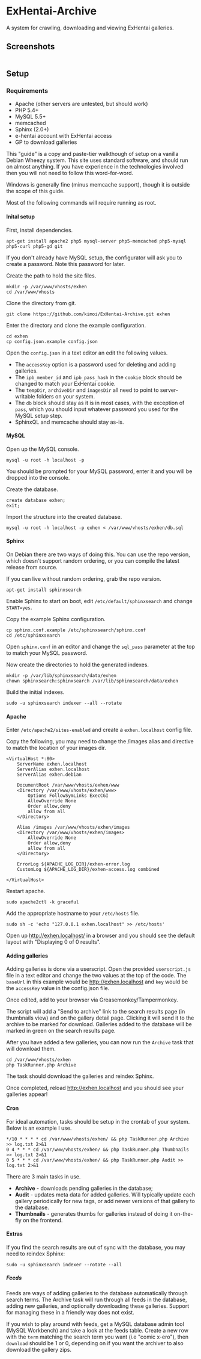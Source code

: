 ExHentai-Archive
================

A system for crawling, downloading and viewing ExHentai galleries.

Screenshots
---
<img src="https://raw.githubusercontent.com/kimoi/ExHentai-Archive/screenshots/screenshots/screenshot1.jpg" alt="" />

Setup
---

### Requirements


* Apache (other servers are untested, but should work)
* PHP 5.4+
* MySQL 5.5+
* memcached
* Sphinx (2.0+)
* e-hentai account with ExHentai access
* GP to download galleries

This "guide" is a copy and paste-tier walkthough of setup on a vanilla Debian Wheezy system. This site uses standard software, and should run on almost anything. If you have experience in the technologies involved then you will not need to follow this word-for-word.

Windows is generally fine (minus memcache support), though it is outside the scope of this guide.

Most of the following commands will require running as root.

#### Inital setup

First, install dependencies.

    apt-get install apache2 php5 mysql-server php5-memcached php5-mysql php5-curl php5-gd git

If you don't already have MySQL setup, the configurator will ask you to create a password. Note this password for later.

Create the path to hold the site files.

    mkdir -p /var/www/vhosts/exhen
    cd /var/www/vhosts

Clone the directory from git.

    git clone https://github.com/kimoi/ExHentai-Archive.git exhen

Enter the directory and clone the example configuration.

    cd exhen
    cp config.json.example config.json

Open the `config.json` in a text editor an edit the following values.

* The `accessKey` option is a password used for deleting and adding galleries.
* The `ipb_member_id` and `ipb_pass_hash` in the `cookie` block should be changed to match your ExHentai cookie.
* The `tempDir`, `archiveDir` and `imagesDir` all need to point to server-writable folders on your system.
* The `db` block should stay as it is in most cases, with the exception of `pass`, which you should input whatever password you used for the MySQL setup step.
* SphinxQL and memcache should stay as-is.

#### MySQL

Open up the MySQL console.

    mysql -u root -h localhost -p

You should be prompted for your MySQL password, enter it and you will be dropped into the console.

Create the database.

    create database exhen;
    exit;

Import the structure into the created database.

    mysql -u root -h localhost -p exhen < /var/www/vhosts/exhen/db.sql

#### Sphinx

On Debian there are two ways of doing this. You can use the repo version, which doesn't support random ordering, or you can compile the latest release from source.

If you can live without random ordering, grab the repo version.

    apt-get install sphinxsearch

Enable Sphinx to start on boot, edit `/etc/default/sphinxsearch` and change `START=yes`.

Copy the example Sphinx configuration.

    cp sphinx.conf.example /etc/sphinxsearch/sphinx.conf
    cd /etc/sphinxsearch

Open `sphinx.conf` in an editor and change the `sql_pass` parameter at the top to match your MySQL password.

Now create the directories to hold the generated indexes.

    mkdir -p /var/lib/sphinxsearch/data/exhen
    chown sphinxsearch:sphinxsearch /var/lib/sphinxsearch/data/exhen

Build the initial indexes.

    sudo -u sphinxsearch indexer --all --rotate

#### Apache

Enter `/etc/apache2/sites-enabled` and create a `exhen.localhost` config file.

Copy the following, you may need to change the /images alias and <Directory> directive to match the location of your images dir.

    <VirtualHost *:80>
        ServerName exhen.localhost
        ServerAlias exhen.localhost
        ServerAlias exhen.debian

        DocumentRoot /var/www/vhosts/exhen/www
        <Directory /var/www/vhosts/exhen/www>
            Options FollowSymLinks ExecCGI
            AllowOverride None
            Order allow,deny
            allow from all
        </Directory>

        Alias /images /var/www/vhosts/exhen/images
        <Directory /var/www/vhosts/exhen/images>
            AllowOverride None
            Order allow,deny
            allow from all
        </Directory>

        ErrorLog ${APACHE_LOG_DIR}/exhen-error.log
        CustomLog ${APACHE_LOG_DIR}/exhen-access.log combined

    </VirtualHost>

Restart apache.

    sudo apache2ctl -k graceful

Add the appropriate hostname to your `/etc/hosts` file.

    sudo sh -c 'echo "127.0.0.1 exhen.localhost" >> /etc/hosts'

Open up http://exhen.localhost/ in a browser and you should see the default layout with "Displaying 0 of 0 results".

#### Adding galleries

Adding galleries is done via a userscript. Open the provided `userscript.js` file in a text editor and change the two values at the top of the code. The `baseUrl` in this example would be http://exhen.localhost and `key` would be the `accessKey` value in the config.json file.

Once edited, add to your browser via Greasemonkey/Tampermonkey.

The script will add a "Send to archive" link to the search results page (in thumbnails view) and on the gallery detail page. Clicking it will send it to the archive to be marked for download. Galleries added to the database will be marked in green on the search results page.

After you have added a few galleries, you can now run the `Archive` task that will download them.

    cd /var/www/vhosts/exhen
    php TaskRunner.php Archive

The task should download the galleries and reindex Sphinx.

Once completed, reload http://exhen.localhost and you should see your galleries appear!

#### Cron

For ideal automation, tasks should be setup in the crontab of your system. Below is an example I use.

    */10 * * * * cd /var/www/vhosts/exhen/ && php TaskRunner.php Archive >> log.txt 2>&1
    0 4 * * * cd /var/www/vhosts/exhen/ && php TaskRunner.php Thumbnails >> log.txt 2>&1
    0 5 * * * cd /var/www/vhosts/exhen/ && php TaskRunner.php Audit >> log.txt 2>&1

There are 3 main tasks in use.

* **Archive** - downloads pending galleries in the database;
* **Audit** - updates meta data for added galleries. Will typically update each gallery periodically for new tags, or add newer versions of that gallery to the database.
* **Thumbnails** - generates thumbs for galleries instead of doing it on-the-fly on the frontend.

#### Extras

If you find the search results are out of sync with the database, you may need to reindex Sphinx:

    sudo -u sphinxsearch indexer --rotate --all

##### Feeds

Feeds are ways of adding galleries to the database automatically through search terms. The Archive task will run through all feeds in the database, adding new galleries, and optionally downloading these galleries. Support for managing these in a friendly way does not exist.

If you wish to play around with feeds, get a MySQL database admin tool (MySQL Workbench) and take a look at the feeds table. Create a new row with the `term` matching the search term you want (i.e "comic x-ero"), then `download` should be 1 or 0, depending on if you want the archiver to also download the gallery zips.
